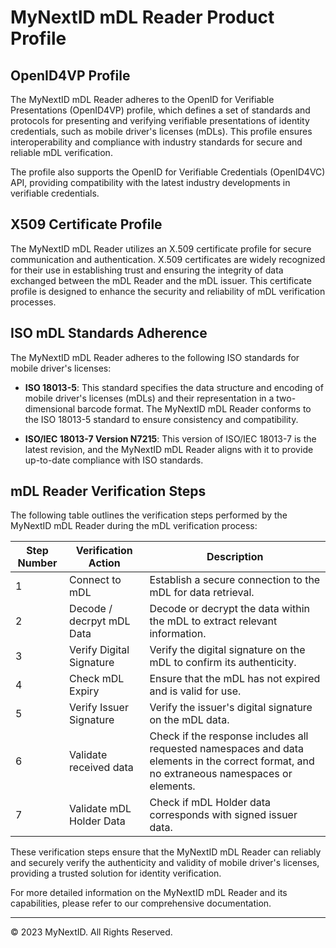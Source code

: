 # MyNextID mDL Reader Product Profile

## OpenID4VP Profile

The MyNextID mDL Reader adheres to the OpenID for Verifiable Presentations
(OpenID4VP) profile, which defines a set of standards and protocols for
presenting and verifying verifiable presentations of identity credentials, such
as mobile driver's licenses (mDLs). This profile ensures interoperability and
compliance with industry standards for secure and reliable mDL verification.

The profile also supports the OpenID for Verifiable Credentials (OpenID4VC) API,
providing compatibility with the latest industry developments in verifiable
credentials.

## X509 Certificate Profile

The MyNextID mDL Reader utilizes an X.509 certificate profile for secure
communication and authentication. X.509 certificates are widely recognized for
their use in establishing trust and ensuring the integrity of data exchanged
between the mDL Reader and the mDL issuer. This certificate profile is designed
to enhance the security and reliability of mDL verification processes.

## ISO mDL Standards Adherence

The MyNextID mDL Reader adheres to the following ISO standards for mobile
driver's licenses:

- **ISO 18013-5**: This standard specifies the data structure and encoding of
mobile driver's licenses (mDLs) and their representation in a two-dimensional
barcode format. The MyNextID mDL Reader conforms to the ISO 18013-5 standard to
ensure consistency and compatibility.

- **ISO/IEC 18013-7 Version N7215**: This version of ISO/IEC 18013-7 is the
latest revision, and the MyNextID mDL Reader aligns with it to provide
up-to-date compliance with ISO standards.

## mDL Reader Verification Steps

The following table outlines the verification steps performed by the MyNextID
mDL Reader during the mDL verification process:

| Step Number | Verification Action                | Description                                                      |
|-------------|-----------------------------------|------------------------------------------------------------------|
| 1           | Connect to mDL                    | Establish a secure connection to the mDL for data retrieval.     |
| 2           | Decode / decrpyt mDL Data         | Decode or decrypt the data within the mDL to extract relevant information.   |
| 3           | Verify Digital Signature          | Verify the digital signature on the mDL to confirm its authenticity. |
| 4           | Check mDL Expiry                  | Ensure that the mDL has not expired and is valid for use.        |
| 5           | Verify Issuer Signature           | Verify the issuer's digital signature on the mDL data.           |
| 6           | Validate received data            | Check if the response includes all requested namespaces and data elements in the correct format, and no extraneous namespaces or elements. |
| 7           | Validate mDL Holder Data          | Check if mDL Holder data corresponds with signed issuer data.  |

These verification steps ensure that the MyNextID mDL Reader can reliably and
securely verify the authenticity and validity of mobile driver's licenses,
providing a trusted solution for identity verification.

For more detailed information on the MyNextID mDL Reader and its capabilities,
please refer to our comprehensive documentation.

---
© 2023 MyNextID. All Rights Reserved.
